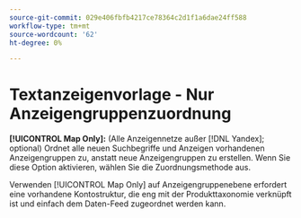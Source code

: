 ```yaml
---
source-git-commit: 029e406fbfb4217ce78364c2d1f1a6dae24ff588
workflow-type: tm+mt
source-wordcount: '62'
ht-degree: 0%

---
```

# Textanzeigenvorlage - Nur Anzeigengruppenzuordnung

**[!UICONTROL Map Only]:** (Alle Anzeigennetze außer [!DNL Yandex]; optional) Ordnet alle neuen Suchbegriffe und Anzeigen vorhandenen Anzeigengruppen zu, anstatt neue Anzeigengruppen zu erstellen. Wenn Sie diese Option aktivieren, wählen Sie die Zuordnungsmethode aus.

Verwenden [!UICONTROL Map Only] auf Anzeigengruppenebene erfordert eine vorhandene Kontostruktur, die eng mit der Produkttaxonomie verknüpft ist und einfach dem Daten-Feed zugeordnet werden kann.
